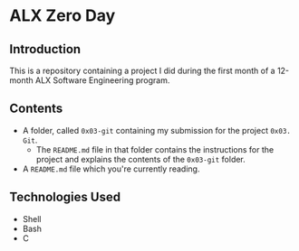 # ALX Zero Day
## Introduction
This is a repository containing a project I did during the first month of a 12-month ALX Software Engineering program.


## Contents
- A folder, called `0x03-git` containing my submission for the project `0x03. Git`.
    - The `README.md` file in that folder contains the instructions for the project and explains the contents of the `0x03-git` folder.
- A `README.md` file which you're currently reading.


## Technologies Used
- Shell
- Bash
- C